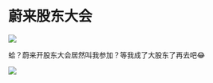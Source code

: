 # 蔚来股东大会

![](https://z.wiki/autoupload/2022-09-21/fb97285d4e5c4d38aa7de56e17d3523b.image.png)


蛤？蔚来开股东大会居然叫我参加？等我成了大股东了再去吧😂

![](https://z.wiki/autoupload/2022-09-21/2b84ebc3302a4e9392a91b57bf406af0.image.png)
